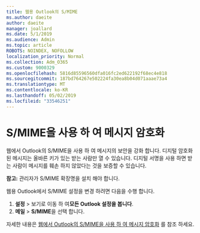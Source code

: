```yaml
---
title: 웹용 Outlook의 S/MIME
ms.author: daeite
author: daeite
manager: joallard
ms.date: 5/1/2019
ms.audience: Admin
ms.topic: article
ROBOTS: NOINDEX, NOFOLLOW
localization_priority: Normal
ms.collection: Adm_O365
ms.custom: 9000329
ms.openlocfilehash: 5816d85596560dfa016fc2ed622192f68ec4e818
ms.sourcegitcommit: 187bd764267e502224fa30ea8b04d071aaae73a4
ms.translationtype: MT
ms.contentlocale: ko-KR
ms.lasthandoff: 05/02/2019
ms.locfileid: "33546251"
---
```

# <a name="encrypt-messages-using-smime"></a>S/MIME을 사용 하 여 메시지 암호화

웹에서 Outlook의 S/MIME을 사용 하 여 메시지의 보안을 강화 합니다. 디지털 암호화 된 메시지는 올바른 키가 있는 받는 사람만 열 수 있습니다. 디지털 서명을 사용 하면 받는 사람이 메시지를 훼손 하지 않았다는 것을 보증할 수 있습니다.

**참고:** 관리자가 S/MIME 확장명을 설치 해야 합니다.

웹용 Outlook에서 S/MIME 설정을 변경 하려면 다음을 수행 합니다.

1. **설정** > 보기로 이동 하 여**모든 Outlook 설정을 봅니다**.
2. **메일** > **S/MIME**을 선택 합니다.

자세한 내용은 [웹에서 Outlook의 S/MIME을 사용 하 여 메시지 암호화](https://support.office.com/article/878c79fc-7088-4b39-966f-14512658f480) 를 참조 하세요.